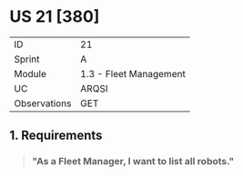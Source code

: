 # US 21 [380]

|              |                        |
| ------------ | ---------------------- |
| ID           | 21                     |
| Sprint       | A                      |
| Module       | 1.3 - Fleet Management |
| UC           | ARQSI                  |
| Observations | GET                    |

## 1. Requirements

> ### "As a Fleet Manager, I want to list all robots."

